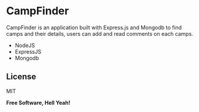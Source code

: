 # CampFinder

CampFinder is an application built with Express.js and Mongodb to find camps and their details, users can add and read comments on each camps.

  - NodeJS
  - ExpressJS
  - Mongodb


License
----

MIT


**Free Software, Hell Yeah!**
